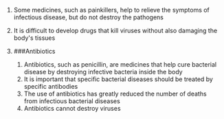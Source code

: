 1. Some medicines, such as painkillers, help to relieve the symptoms of infectious disease, but do not destroy the pathogens
2. It is difficult to develop drugs that kill viruses without also damaging the body's tissues
3. ###Antibiotics

    1. Antibiotics, such as penicillin, are medicines that help cure bacterial disease by destroying infective bacteria inside the body
    2. It is important that specific bacterial diseases should be treated by specific antibodies
    3. The use of antibiotics has greatly reduced the number of deaths from infectious bacterial diseases
    4. Antibiotics cannot destroy viruses

